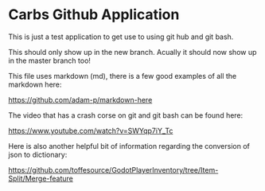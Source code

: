 # Carbs Github Application
This is just a test application to get use to using git hub and git bash.

This should only show up in the new branch. Acually it should now show up in the master branch too!


This file uses markdown (md), there is a few good examples of all the markdown here:

https://github.com/adam-p/markdown-here

The video that has a crash corse on git and git bash can be found here:

https://www.youtube.com/watch?v=SWYqp7iY_Tc

Here is also another helpful bit of information regarding the conversion of json to dictionary:

https://github.com/toffesource/GodotPlayerInventory/tree/Item-Split/Merge-feature